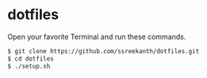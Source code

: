 # dotfiles
Open your favorite Terminal and run these commands.

```sh
$ git clone https://github.com/ssreekanth/dotfiles.git
$ cd dotfiles
$ ./setup.sh
```
